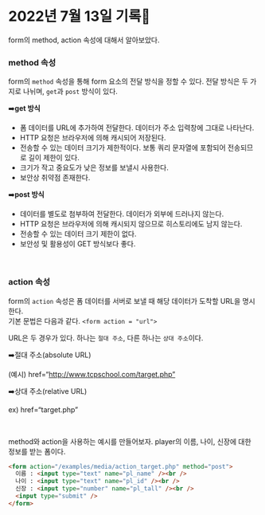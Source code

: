 # 2022년 7월 13일 기록📒

form의 method, action 속성에 대해서 알아보았다.

### **method 속성**

form의 `method` 속성을 통해 form 요소의 전달 방식을 정할 수 있다. 전달 방식은 두 가지로 나뉘며, `get`과 `post` 방식이 있다. <br>

➡️**get 방식** <br>

- 폼 데이터를 URL에 추가하여 전달한다. 데이터가 주소 입력창에 그대로 나타난다.
- HTTP 요청은 브라우저에 의해 캐시되어 저장된다.
- 전송할 수 있는 데이터 크기가 제한적이다. 보통 쿼리 문자열에 포함되어 전송되므로 길이 제한이 있다.
- 크기가 작고 중요도가 낮은 정보를 보낼시 사용한다.
- 보안상 취약점 존재한다.

➡️**post 방식** <br>

- 데이터를 별도로 첨부하여 전달한다. 데이터가 외부에 드러나지 않는다.
- HTTP 요청은 브라우저에 의해 캐시되지 않으므로 히스토리에도 남지 않는다.
- 전송할 수 있는 데이터 크기 제한이 없다.
- 보안성 및 활용성이 GET 방식보다 좋다.

<br>

### **action 속성**

form의 `action` 속성은 폼 데이터를 서버로 보낼 때 해당 데이터가 도착할 URL을 명시한다. <br>
기본 문법은 다음과 같다.
`<form action = "url">`

URL은 두 경우가 있다. 하나는 `절대 주소`, 다른 하나는 `상대 주소`이다. <br>

➡️절대 주소(absolute URL)

(예시) href=“http://www.tcpschool.com/target.php”

➡️상대 주소(relative URL)

ex) href=“target.php”

<br>

method와 action을 사용하는 예시를 만들어보자. player의 이름, 나이, 신장에 대한 정보를 받는 폼이다.

```html
<form action="/examples/media/action_target.php" method="post">
  이름 : <input type="text" name="pl_name" /><br />
  나이 : <input type="text" name="pl_id" /><br />
  신장 : <input type="number" name="pl_tall" /><br />
  <input type="submit" />
</form>
```
